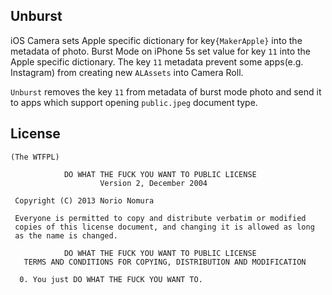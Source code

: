 Unburst
-------
iOS Camera sets Apple specific dictionary for key`{MakerApple}` into the metadata of photo.
Burst Mode on iPhone 5s set value for key `11` into the Apple specific dictionary.
The key `11` metadata prevent some apps(e.g. Instagram) from creating new `ALAssets` into Camera Roll.

`Unburst` removes the key `11` from metadata of burst mode photo and send it to apps which support opening `public.jpeg` document type.

License
-------
	(The WTFPL)
	
	            DO WHAT THE FUCK YOU WANT TO PUBLIC LICENSE
	                    Version 2, December 2004
	
	 Copyright (C) 2013 Norio Nomura
	
	 Everyone is permitted to copy and distribute verbatim or modified
	 copies of this license document, and changing it is allowed as long
	 as the name is changed.
	
	            DO WHAT THE FUCK YOU WANT TO PUBLIC LICENSE
	   TERMS AND CONDITIONS FOR COPYING, DISTRIBUTION AND MODIFICATION
	
	  0. You just DO WHAT THE FUCK YOU WANT TO.
